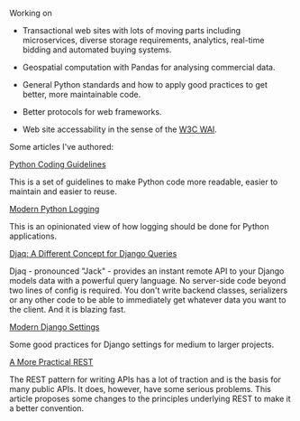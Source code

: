 
Working on 

* Transactional web sites with lots of moving parts including
  microservices, diverse storage requirements, analytics, real-time
  bidding and automated buying systems.

* Geospatial computation with Pandas for analysing commercial data. 

* General Python standards and how to apply good practices to get
  better, more maintainable code.

* Better protocols for web frameworks.

* Web site accessability in the sense of the [W3C WAI](https://www.w3.org/WAI/fundamentals/accessibility-intro/).

Some articles I've authored:

[Python Coding Guidelines](https://github.com/paul-wolf/python_coding/blob/main/python_guidelines.md)

This is a set of guidelines to make Python code more readable, easier
to maintain and easier to reuse.

[Modern Python Logging](https://medium.com/@paul.wolf/modern-python-logging-9cab0d07a2ed)

This is an opinionated view of how logging should be done for Python applications.

[Djaq: A Different Concept for Django Queries](https://medium.com/@paul.wolf/djaq-a-different-concept-for-django-queries-92667af0fd17)

Djaq - pronounced "Jack" - provides an instant remote API to your
Django models data with a powerful query language. No server-side code
beyond two lines of config is required. You don't write backend
classes, serializers or any other code to be able to immediately get
whatever data you want to the client. And it is blazing fast.

[Modern Django Settings](https://medium.com/@paul.wolf/modern-django-settings-84ecc8bae446)

Some good practices for Django settings for medium to larger projects. 

[A More Practical REST](https://medium.com/@paul.wolf/a-more-practical-rest-e13699ab3b3)

The REST pattern for writing APIs has a lot of traction and is the
basis for many public APIs. It does, however, have some serious
problems. This article proposes some changes to the principles
underlying REST to make it a better convention.







<!--
**paul-wolf/paul-wolf** is a ✨ _special_ ✨ repository because its `README.md` (this file) appears on your GitHub profile.

Here are some ideas to get you started:

- 🔭 I’m currently working on ...
- 🌱 I’m currently learning ...
- 👯 I’m looking to collaborate on ...
- 🤔 I’m looking for help with ...
- 💬 Ask me about ...
- 📫 How to reach me: ...
- 😄 Pronouns: ...
- ⚡ Fun fact: ...
-->

